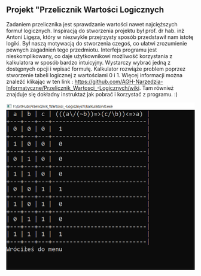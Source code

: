 ## Projekt "Przelicznik Wartości Logicznych


Zadaniem przelicznika jest sprawdzanie wartości nawet najcięższych formuł logicznych. 
Inspiracją do stworzenia projektu był prof. dr hab. inż Antoni Ligęza, który w niezwykle przejrzysty sposób przedstawił nam istotę logiki. Był naszą motywacją do stworzenia czegoś, co ułatwi zrozumienie pewnych zagadnień tego przedmiotu. 
Interfejs programu jest nieskomplikowany, co daje użytkownikowi możliwość korzystania z kalkulatora w sposób bardzo intuicyjny. Wystarczy wybrać jedną z dostępnych opcji i wpisać formułę. Kalkulator rozwiąże problem poprzez stworzenie tabeli logicznej z wartościami 0 i 1.
Więcej informacji można znaleźć klikając w ten link : https://github.com/AGH-Narzedzia-Informatyczne/Przelicznik_Wartosci_-Logicznych/wiki.
Tam również znajduje się dokładny instruktaż jak pobrać i korzystać z programu. 
:)

![image](https://github.com/majagurdek/majagurdek.github.io/blob/main/kalkulator.png?raw=true)
